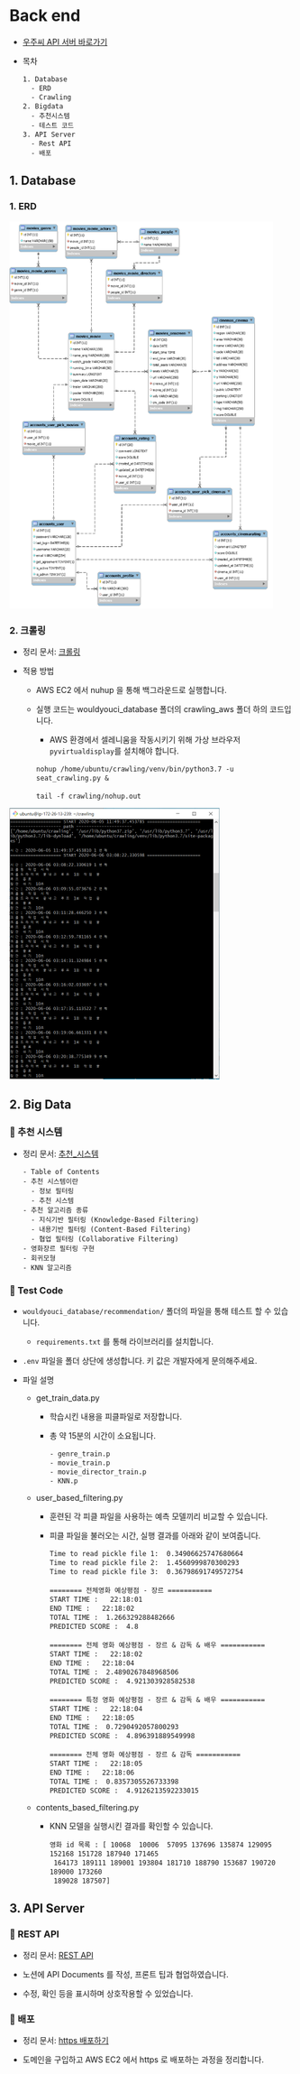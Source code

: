 # Back end

- [우주씨 API 서버 바로가기](https://k02a4061.p.ssafy.io)

- 목차

  ```
  1. Database
  	- ERD
  	- Crawling
  2. Bigdata
  	- 추천시스템
  	- 테스트 코드
  3. API Server
  	- Rest API
  	- 배포
  ```

  



## 1. Database

### 1. ERD

<img src="../images/ERD.png" alt="ERD" style="zoom:67%;" />

### 2. 크롤링

- 정리 문서: [크롤링](./크롤링/Data_Crawling.md)

- 적용 방법

  - AWS EC2 에서 nuhup 을 통해 백그라운드로 실행합니다.

  - 실행 코드는 wouldyouci_database 폴더의 crawling_aws 폴더 하의 코드입니다.

    - AWS 환경에서 셀레니움을 작동시키기 위해 가상 브라우저 `pyvirtualdisplay`를 설치해야 합니다.

    ```
    nohup /home/ubuntu/crawling/venv/bin/python3.7 -u seat_crawling.py &
    
    tail -f crawling/nohup.out
    
    ```

<img src="../images/백그라운드_시작.PNG" alt="백그라운드_시작" style="zoom:50%;" />





## 2. Big Data

### 📕 추천 시스템

- 정리 문서: [추천_시스템](./추천알고리즘/추천_시스템.md)

  ```
  - Table of Contents
  - 추천 시스템이란
    - 정보 필터링
    - 추천 시스템
  - 추천 알고리즘 종류
    - 지식기반 필터링 (Knowledge-Based Filtering)
    - 내용기반 필터링 (Content-Based Filtering) 
    - 협업 필터링 (Collaborative Filtering)
  - 영화장르 필터링 구현
  - 회귀모형
  - KNN 알고리즘
  ```



### 🎁 Test Code

- `wouldyouci_database/recommendation/` 폴더의 파일을 통해 테스트 할 수 있습니다.

  - `requirements.txt` 를 통해 라이브러리를 설치합니다.
- `.env` 파일을 폴더 상단에 생성합니다. 키 값은 개발자에게 문의해주세요.
  
- 파일 설명

  - get_train_data.py

    - 학습시킨 내용을 피클파일로 저장합니다.

    - 총 약 15분의 시간이 소요됩니다.

      ```
      - genre_train.p
      - movie_train.p
      - movie_director_train.p
      - KNN.p
      ```

  - user_based_filtering.py

    - 훈련된 각 피클 파일을 사용하는 예측 모델끼리 비교할 수 있습니다.

    - 피클 파일을 불러오는 시간, 실행 결과를 아래와 같이 보여줍니다.

      ```
      Time to read pickle file 1:  0.34906625747680664
      Time to read pickle file 2:  1.4560999870300293
      Time to read pickle file 3:  0.36798691749572754
      
      ======== 전체영화 예상평점 - 장르 ===========
      START TIME :   22:18:01
      END TIME :   22:18:02
      TOTAL TIME :  1.266329288482666
      PREDICTED SCORE :  4.8
      
      ======== 전체 영화 예상평점 - 장르 & 감독 & 배우 ===========
      START TIME :   22:18:02
      END TIME :   22:18:04
      TOTAL TIME :  2.4890267848968506
      PREDICTED SCORE :  4.921303928582538
      
      ======== 특정 영화 예상평점 - 장르 & 감독 & 배우 ===========
      START TIME :   22:18:04
      END TIME :   22:18:05
      TOTAL TIME :  0.7290492057800293
      PREDICTED SCORE :  4.896391889549998
      
      ======== 전체 영화 예상평점 - 장르 & 감독 ===========
      START TIME :   22:18:05
      END TIME :   22:18:06
      TOTAL TIME :  0.8357305526733398
      PREDICTED SCORE :  4.9126213592233015
      ```

  - contents_based_filtering.py

    - KNN 모델을 실행시킨 결과를 확인할 수 있습니다.

      ```
      영화 id 목록 : [ 10068  10006  57095 137696 135874 129095 152168 151728 187940 171465
       164173 189111 189001 193804 181710 188790 153687 190720 189000 173260
       189028 187507]
      ```

      





## 3. API Server

### 📕 REST API

- 정리 문서: [REST API](./API서버/rest_api.md)

- 노션에 API Documents 를 작성, 프론트 팁과 협업하였습니다.
- 수정, 확인 등을 표시하며 상호작용할 수 있었습니다.



### 📔 배포

- 정리 문서: [https 배포하기](./API서버/https_배포하기.md)

- 도메인을 구입하고 AWS EC2 에서 https 로 배포하는 과정을 정리합니다. 